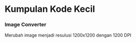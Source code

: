 # Kumpulan Kode Kecil



### Image Converter
Merubah image menjadi resulusi 1200x1200 dengan 1200 DPI
